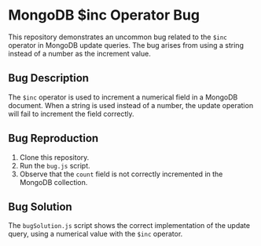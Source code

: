 # MongoDB $inc Operator Bug

This repository demonstrates an uncommon bug related to the `$inc` operator in MongoDB update queries. The bug arises from using a string instead of a number as the increment value.

## Bug Description
The `$inc` operator is used to increment a numerical field in a MongoDB document. When a string is used instead of a number, the update operation will fail to increment the field correctly.

## Bug Reproduction
1. Clone this repository.
2. Run the `bug.js` script.
3. Observe that the `count` field is not correctly incremented in the MongoDB collection.

## Bug Solution
The `bugSolution.js` script shows the correct implementation of the update query, using a numerical value with the `$inc` operator.